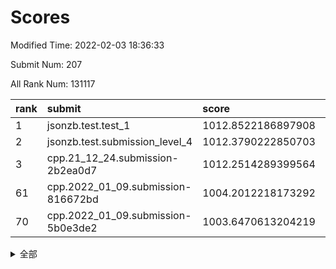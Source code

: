 # Scores

Modified Time: 2022-02-03 18:36:33

Submit Num: 207

All Rank Num: 131117

| rank |               submit               |       score        |       sigma        | pk_num |
| :--- | :--------------------------------- | :----------------- | :----------------- | :----- |
| 1    | jsonzb.test.test_1                 | 1012.8522186897908 | 0.8111277235826508 | 2531   |
| 2    | jsonzb.test.submission_level_4     | 1012.3790222850703 | 0.8096371486728937 | 2534   |
| 3    | cpp.21_12_24.submission-2b2ea0d7   | 1012.2514289399564 | 0.8209544515626441 | 2536   |
| 61   | cpp.2022_01_09.submission-816672bd | 1004.2012218173292 | 0.7146027044280884 | 2528   |
| 70   | cpp.2022_01_09.submission-5b0e3de2 | 1003.6470613204219 | 0.7028466784747845 | 2537   |


<details>
<summary>全部</summary>

| rank |                 submit                 |       score        |       sigma        | pk_num |
| :--- | :------------------------------------- | :----------------- | :----------------- | :----- |
| 1    | jsonzb.test.test_1                     | 1012.8522186897908 | 0.8111277235826508 | 2531   |
| 2    | jsonzb.test.submission_level_4         | 1012.3790222850703 | 0.8096371486728937 | 2534   |
| 3    | cpp.21_12_24.submission-2b2ea0d7       | 1012.2514289399564 | 0.8209544515626441 | 2536   |
| 4    | gobigger.level_3.submission_level_3_18 | 1011.9991145288316 | 0.7867095978912525 | 2537   |
| 5    | gobigger.level_3.submission_level_3_3  | 1011.523636686257  | 0.7969963153330449 | 2535   |
| 6    | gobigger.level_3.submission_level_3_14 | 1011.3893538475131 | 0.7796993065220496 | 2536   |
| 7    | gobigger.level_3.submission_level_3_13 | 1011.2035166060018 | 0.7743911158893922 | 2534   |
| 8    | gobigger.level_3.submission_level_3_19 | 1011.2027511092928 | 0.7649206776840641 | 2531   |
| 9    | gobigger.level_3.submission_level_3_4  | 1011.0960283583844 | 0.7654806741027647 | 2536   |
| 10   | gobigger.level_3.submission_level_3_21 | 1011.0117636086032 | 0.7764074521094478 | 2535   |
| 11   | gobigger.level_3.submission_level_3_35 | 1010.9986016616124 | 0.7890844122886933 | 2538   |
| 12   | gobigger.level_3.submission_level_3_25 | 1010.9872960987427 | 0.7897040286592413 | 2534   |
| 13   | gobigger.level_3.submission_level_3_38 | 1010.9361122974382 | 0.749887697875512  | 2533   |
| 14   | gobigger.level_3.submission_level_3_20 | 1010.806901413018  | 0.7602200422076995 | 2533   |
| 15   | gobigger.level_3.submission_level_3_34 | 1010.7348743683738 | 0.7856400757307864 | 2534   |
| 16   | gobigger.level_3.submission_level_3_16 | 1010.7249056632382 | 0.7752609768126761 | 2536   |
| 17   | gobigger.level_3.submission_level_3_26 | 1010.6984968068415 | 0.773529959639586  | 2532   |
| 18   | gobigger.level_3.submission_level_3_32 | 1010.6926628618133 | 0.7786752302129691 | 2534   |
| 19   | gobigger.level_3.submission_level_3_49 | 1010.460079437373  | 0.7797334369691615 | 2531   |
| 20   | gobigger.level_3.submission_level_3_30 | 1010.43543209456   | 0.7643202018937454 | 2529   |
| 21   | gobigger.level_3.submission_level_3_40 | 1010.412218580544  | 0.7784818470332527 | 2534   |
| 22   | gobigger.level_3.submission_level_3_46 | 1010.344249262551  | 0.7575876302728826 | 2538   |
| 23   | gobigger.level_3.submission_level_3_9  | 1010.2624025320149 | 0.7581539299571675 | 2533   |
| 24   | gobigger.level_3.submission_level_3_15 | 1010.2297765725249 | 0.7635263823358982 | 2531   |
| 25   | gobigger.level_3.submission_level_3_31 | 1010.1724951899891 | 0.7753416465034499 | 2535   |
| 26   | gobigger.level_3.submission_level_3_28 | 1010.1616165074549 | 0.7661420086062437 | 2535   |
| 27   | gobigger.level_3.submission_level_3_10 | 1010.1493014412815 | 0.7661862173673871 | 2534   |
| 28   | gobigger.level_3.submission_level_3_48 | 1010.1249404772147 | 0.7585741603423927 | 2532   |
| 29   | gobigger.level_3.submission_level_3_6  | 1010.0859111955373 | 0.7385293854398789 | 2535   |
| 30   | gobigger.level_3.submission_level_3_5  | 1010.0564976396962 | 0.7798518562626198 | 2538   |
| 31   | gobigger.level_3.submission_level_3_17 | 1010.0123343602355 | 0.7539655052331595 | 2535   |
| 32   | gobigger.level_3.submission_level_3_47 | 1010.0068761449197 | 0.7610768225306918 | 2535   |
| 33   | gobigger.level_3.submission_level_3_44 | 1009.9642751786906 | 0.7534605365524073 | 2535   |
| 34   | gobigger.level_3.submission_level_3_23 | 1009.9256368931608 | 0.7528561195976887 | 2534   |
| 35   | gobigger.level_3.submission_level_3_22 | 1009.8679165136787 | 0.7656775664725073 | 2536   |
| 36   | gobigger.level_3.submission_level_3_33 | 1009.8619663261613 | 0.7636092564919347 | 2537   |
| 37   | gobigger.level_3.submission_level_3_0  | 1009.8092203056411 | 0.7600491154574505 | 2532   |
| 38   | gobigger.level_3.submission_level_3_36 | 1009.7409112931017 | 0.7438911050302283 | 2530   |
| 39   | gobigger.level_3.submission_level_3_41 | 1009.7108291172323 | 0.748539613512283  | 2529   |
| 40   | gobigger.level_3.submission_level_3_43 | 1009.6498412189103 | 0.7579068898444045 | 2530   |
| 41   | gobigger.level_3.submission_level_3_29 | 1009.5242309467799 | 0.7569824526569209 | 2529   |
| 42   | gobigger.level_3.submission_level_3_12 | 1009.5005022926995 | 0.7631176366961446 | 2537   |
| 43   | gobigger.level_3.submission_level_3_27 | 1009.4366697934528 | 0.7614083966780161 | 2531   |
| 44   | gobigger.level_3.submission_level_3_7  | 1009.1086947879941 | 0.757464209442083  | 2535   |
| 45   | gobigger.level_3.submission_level_3_37 | 1009.0950983687418 | 0.7592621952411666 | 2531   |
| 46   | gobigger.level_3.submission_level_3_24 | 1009.0914046597284 | 0.7703455224460375 | 2531   |
| 47   | gobigger.level_3.submission_level_3_11 | 1008.8797598786626 | 0.7628922210310961 | 2531   |
| 48   | gobigger.level_3.submission_level_3_1  | 1008.8796246873354 | 0.7331287258634982 | 2534   |
| 49   | gobigger.level_3.submission_level_3_42 | 1008.7462161859769 | 0.7498923567007384 | 2533   |
| 50   | gobigger.level_3.submission_level_3_39 | 1008.7114139394075 | 0.7595560785029186 | 2535   |
| 51   | gobigger.level_3.submission_level_3_45 | 1008.686484836152  | 0.7403019858168136 | 2537   |
| 52   | gobigger.level_3.submission_level_3_2  | 1008.5678670760209 | 0.7553902395938771 | 2531   |
| 53   | gobigger.level_3.submission_level_3_8  | 1008.057192466526  | 0.742611424420135  | 2531   |
| 54   | gobigger.level_1.submission_level_1_32 | 1005.3773363570238 | 0.7326580293976166 | 2532   |
| 55   | gobigger.level_1.submission_level_1_18 | 1005.007656008902  | 0.7247914931487728 | 2532   |
| 56   | gobigger.level_1.submission_level_1_10 | 1004.7756081481955 | 0.7209942586490276 | 2538   |
| 57   | gobigger.level_1.submission_level_1_5  | 1004.7303423351924 | 0.7309220212529157 | 2535   |
| 58   | gobigger.level_1.submission_level_1_21 | 1004.3544173831722 | 0.7311633482625314 | 2526   |
| 59   | gobigger.level_1.submission_level_1_15 | 1004.3338709576335 | 0.7358738587369466 | 2533   |
| 60   | gobigger.level_1.submission_level_1_31 | 1004.2331908393319 | 0.724865744427022  | 2535   |
| 61   | cpp.2022_01_09.submission-816672bd     | 1004.2012218173292 | 0.7146027044280884 | 2528   |
| 62   | gobigger.level_1.submission_level_1_30 | 1004.1783282147709 | 0.7270051183232711 | 2532   |
| 63   | gobigger.level_1.submission_level_1_6  | 1004.1443578744075 | 0.737463365774706  | 2530   |
| 64   | gobigger.level_1.submission_level_1_23 | 1004.1245256336576 | 0.7353134293993737 | 2535   |
| 65   | gobigger.level_1.submission_level_1_24 | 1003.849470304254  | 0.7147140608232847 | 2533   |
| 66   | gobigger.level_1.submission_level_1_40 | 1003.7689358842503 | 0.7194292956578534 | 2528   |
| 67   | gobigger.level_1.submission_level_1_20 | 1003.7106061570021 | 0.7410656006580195 | 2536   |
| 68   | gobigger.level_1.submission_level_1_33 | 1003.6739368838013 | 0.7082320661523553 | 2531   |
| 69   | gobigger.level_1.submission_level_1_28 | 1003.6546858832979 | 0.7177700765858592 | 2532   |
| 70   | cpp.2022_01_09.submission-5b0e3de2     | 1003.6470613204219 | 0.7028466784747845 | 2537   |
| 71   | gobigger.level_1.submission_level_1_37 | 1003.6441540118035 | 0.714376379836649  | 2533   |
| 72   | gobigger.level_1.submission_level_1_49 | 1003.6384508949512 | 0.7249054171600993 | 2535   |
| 73   | gobigger.level_1.submission_level_1_16 | 1003.6271070366901 | 0.7107974321937047 | 2529   |
| 74   | gobigger.level_1.submission_level_1_8  | 1003.6118339723205 | 0.7182490682318065 | 2538   |
| 75   | gobigger.level_1.submission_level_1_42 | 1003.5790907434248 | 0.7282961027759007 | 2534   |
| 76   | gobigger.level_1.submission_level_1_26 | 1003.5785256892063 | 0.71023242760434   | 2532   |
| 77   | gobigger.level_1.submission_level_1_4  | 1003.5501855942464 | 0.7149451167169139 | 2531   |
| 78   | gobigger.level_1.submission_level_1_41 | 1003.537379362677  | 0.7129079493389401 | 2529   |
| 79   | gobigger.level_1.submission_level_1_11 | 1003.5359246613892 | 0.7099792411895599 | 2533   |
| 80   | gobigger.level_1.submission_level_1_29 | 1003.2872725247917 | 0.7114418839673672 | 2529   |
| 81   | gobigger.level_1.submission_level_1_43 | 1003.2650130439174 | 0.7128539291809524 | 2537   |
| 82   | gobigger.level_1.submission_level_1_13 | 1003.2172202914895 | 0.7101284533763879 | 2532   |
| 83   | gobigger.level_1.submission_level_1_12 | 1003.1955652214085 | 0.7090220966595474 | 2532   |
| 84   | gobigger.level_1.submission_level_1_17 | 1003.1289499253721 | 0.7233713705010559 | 2528   |
| 85   | gobigger.level_1.submission_level_1_35 | 1003.0558056697015 | 0.7158229016592935 | 2534   |
| 86   | gobigger.level_1.submission_level_1_0  | 1003.024682434024  | 0.7104703558514197 | 2525   |
| 87   | gobigger.level_1.submission_level_1_14 | 1003.0233013674848 | 0.7146953219028188 | 2533   |
| 88   | gobigger.level_1.submission_level_1_36 | 1002.9738921514423 | 0.7147057286511705 | 2535   |
| 89   | gobigger.level_1.submission_level_1_47 | 1002.9595653814849 | 0.725314622304798  | 2534   |
| 90   | gobigger.level_1.submission_level_1_48 | 1002.958700016228  | 0.7199814017491819 | 2535   |
| 91   | gobigger.level_1.submission_level_1_38 | 1002.9483889913324 | 0.7220134624929606 | 2537   |
| 92   | gobigger.level_1.submission_level_1_9  | 1002.9323207609006 | 0.7074031215796137 | 2536   |
| 93   | gobigger.level_1.submission_level_1_34 | 1002.912912977407  | 0.7244693774456006 | 2536   |
| 94   | gobigger.level_1.submission_level_1_1  | 1002.8875182542891 | 0.7145422453585197 | 2536   |
| 95   | gobigger.level_1.submission_level_1_27 | 1002.8448953509044 | 0.7191980653038811 | 2530   |
| 96   | gobigger.level_1.submission_level_1_45 | 1002.822185766711  | 0.7120847631313865 | 2534   |
| 97   | gobigger.level_1.submission_level_1_7  | 1002.8058082305962 | 0.7142688972538764 | 2533   |
| 98   | gobigger.level_1.submission_level_1_19 | 1002.7469753269783 | 0.7167896471929606 | 2531   |
| 99   | gobigger.level_1.submission_level_1_44 | 1002.717393223548  | 0.7179323730539743 | 2536   |
| 100  | gobigger.level_1.submission_level_1_25 | 1002.6258644101215 | 0.6967222870131117 | 2537   |
| 101  | gobigger.level_1.submission_level_1_2  | 1002.5734842651335 | 0.7078554958668243 | 2534   |
| 102  | gobigger.level_1.submission_level_1_22 | 1002.5667021807611 | 0.7323442973248371 | 2532   |
| 103  | gobigger.level_1.submission_level_1_39 | 1002.4447969199234 | 0.7134138334443678 | 2529   |
| 104  | gobigger.level_1.submission_level_1_46 | 1002.3804550854501 | 0.7215065163021569 | 2534   |
| 105  | gobigger.level_1.submission_level_1_3  | 1002.0766242456448 | 0.7153298760981266 | 2530   |
| 106  | gobigger.random.submission_random_1    | 996.8785852058465  | 0.715025153665988  | 2536   |
| 107  | gobigger.random.submission_random_12   | 996.7297229931306  | 0.6996262971280349 | 2534   |
| 108  | gobigger.random.submission_random_18   | 996.7254020331783  | 0.7131621130296204 | 2531   |
| 109  | gobigger.random.submission_random_7    | 996.6960722832504  | 0.7120017654881918 | 2532   |
| 110  | gobigger.random.submission_random_14   | 996.6423187004042  | 0.7059777187222193 | 2530   |
| 111  | gobigger.random.submission_random_2    | 996.4767353262689  | 0.7079369549200487 | 2531   |
| 112  | gobigger.random.submission_random_5    | 996.3705705696923  | 0.7077247651411037 | 2533   |
| 113  | gobigger.random.submission_random_25   | 996.3634655585529  | 0.7061292255767767 | 2534   |
| 114  | gobigger.random.submission_random_27   | 996.3119950657752  | 0.7085726194246298 | 2532   |
| 115  | gobigger.random.submission_random_30   | 996.2932503601519  | 0.7031339424753307 | 2530   |
| 116  | gobigger.random.submission_random_37   | 996.1971804687239  | 0.7197051878415727 | 2536   |
| 117  | gobigger.random.submission_random_36   | 996.1804636967487  | 0.7105700419592492 | 2534   |
| 118  | gobigger.random.submission_random_6    | 996.0649745337007  | 0.7167801115359367 | 2535   |
| 119  | gobigger.random.submission_random_24   | 996.0278181111415  | 0.7262228738299619 | 2534   |
| 120  | gobigger.random.submission_random_35   | 995.9813506925567  | 0.7064720977522736 | 2540   |
| 121  | gobigger.random.submission_random_48   | 995.9183673388253  | 0.707896125352549  | 2532   |
| 122  | gobigger.random.submission_random_22   | 995.9150563701111  | 0.7052814877926497 | 2530   |
| 123  | gobigger.random.submission_random_28   | 995.8915559034718  | 0.7243446945009531 | 2534   |
| 124  | gobigger.random.submission_random_39   | 995.775961315605   | 0.7264724621195391 | 2531   |
| 125  | gobigger.random.submission_random_8    | 995.7606666445876  | 0.7064680605017505 | 2530   |
| 126  | gobigger.random.submission_random_41   | 995.7526299884609  | 0.7285728483551684 | 2533   |
| 127  | gobigger.random.submission_random_31   | 995.7017898233402  | 0.7097219807988927 | 2534   |
| 128  | gobigger.random.submission_random_29   | 995.7017340950756  | 0.7116728517182795 | 2535   |
| 129  | gobigger.random.submission_random_20   | 995.6681148851594  | 0.7016229615853995 | 2537   |
| 130  | gobigger.random.submission_random_19   | 995.6633725268831  | 0.6951658193672658 | 2532   |
| 131  | gobigger.random.submission_random_38   | 995.6520644466657  | 0.7046118468938979 | 2534   |
| 132  | gobigger.random.submission_random_9    | 995.6503364045973  | 0.7058791316713261 | 2530   |
| 133  | gobigger.random.submission_random_40   | 995.6456556419524  | 0.6990477667573978 | 2530   |
| 134  | gobigger.random.submission_random_33   | 995.5732392207817  | 0.7166596511844703 | 2534   |
| 135  | gobigger.random.submission_random_26   | 995.5511237194145  | 0.7053977730422413 | 2532   |
| 136  | gobigger.random.submission_random_3    | 995.5202382227761  | 0.70963115500077   | 2535   |
| 137  | gobigger.random.submission_random_13   | 995.4881323439516  | 0.7107033419760769 | 2534   |
| 138  | gobigger.random.submission_random_10   | 995.470315930195   | 0.7097332865135897 | 2533   |
| 139  | gobigger.random.submission_random_0    | 995.4545127975092  | 0.7187707272444127 | 2532   |
| 140  | gobigger.random.submission_random_47   | 995.4429847281128  | 0.7144994804473829 | 2532   |
| 141  | gobigger.random.submission_random_32   | 995.398793559303   | 0.7229075187261125 | 2531   |
| 142  | gobigger.random.submission_random_45   | 995.3508510411264  | 0.7123785564693418 | 2531   |
| 143  | gobigger.random.submission_random_4    | 995.3249425418543  | 0.7161208538825521 | 2537   |
| 144  | gobigger.random.submission_random_34   | 995.3164436541206  | 0.7117988810264945 | 2538   |
| 145  | gobigger.random.submission_random_46   | 995.3134230236622  | 0.731204606350954  | 2535   |
| 146  | gobigger.random.submission_random_44   | 995.3110522380205  | 0.7002524513338776 | 2540   |
| 147  | gobigger.random.submission_random_16   | 995.2620180974887  | 0.7105753012011883 | 2537   |
| 148  | gobigger.random.submission_random_43   | 995.0511473921921  | 0.7097949883062502 | 2536   |
| 149  | gobigger.random.submission_random_23   | 994.9277773049168  | 0.7258245861050094 | 2535   |
| 150  | gobigger.random.submission_random_49   | 994.888894792666   | 0.7113698013899019 | 2534   |
| 151  | gobigger.random.submission_random_42   | 994.8880726488138  | 0.7273340256867454 | 2539   |
| 152  | gobigger.random.submission_random_17   | 994.6547192278792  | 0.7026772972638861 | 2534   |
| 153  | gobigger.random.submission_random_15   | 994.6495885653524  | 0.7255677365991631 | 2531   |
| 154  | gobigger.random.submission_random_11   | 994.6065938245118  | 0.7221706747098006 | 2534   |
| 155  | gobigger.random.submission_random_21   | 994.2045562463925  | 0.7153243313373722 | 2529   |
| 156  | gobigger.level_2.submission_level_2_17 | 993.6800544920488  | 0.7406397023262926 | 2534   |
| 157  | gobigger.level_2.submission_level_2_0  | 993.4402453010724  | 0.7392595397423075 | 2534   |
| 158  | gobigger.level_2.submission_level_2_30 | 993.3648798687589  | 0.7214570771470858 | 2536   |
| 159  | gobigger.level_2.submission_level_2_9  | 993.2924868693893  | 0.7364785266786125 | 2535   |
| 160  | gobigger.level_2.submission_level_2_13 | 992.9288756548486  | 0.7301787958873373 | 2538   |
| 161  | gobigger.level_2.submission_level_2_7  | 992.8904136725887  | 0.7498653882824025 | 2537   |
| 162  | gobigger.level_2.submission_level_2_20 | 992.826221356967   | 0.7310139216810337 | 2533   |
| 163  | gobigger.level_2.submission_level_2_46 | 992.8026782259174  | 0.7354949135773874 | 2540   |
| 164  | gobigger.level_2.submission_level_2_1  | 992.7738309642831  | 0.7302272296985451 | 2539   |
| 165  | gobigger.level_2.submission_level_2_34 | 992.6792027933523  | 0.7346369520199643 | 2540   |
| 166  | gobigger.level_2.submission_level_2_19 | 992.6243916409655  | 0.744166248982517  | 2530   |
| 167  | gobigger.level_2.submission_level_2_47 | 992.5777169349327  | 0.7522760919281107 | 2539   |
| 168  | gobigger.level_2.submission_level_2_11 | 992.5750399764446  | 0.7263210277982342 | 2534   |
| 169  | gobigger.level_2.submission_level_2_3  | 992.5163645470723  | 0.743726079700484  | 2526   |
| 170  | gobigger.level_2.submission_level_2_2  | 992.5020232372646  | 0.7584936772804635 | 2535   |
| 171  | gobigger.level_2.submission_level_2_14 | 992.4767409536353  | 0.7442648645681811 | 2538   |
| 172  | gobigger.level_2.submission_level_2_16 | 992.436695106715   | 0.7373843586991002 | 2535   |
| 173  | gobigger.level_2.submission_level_2_24 | 992.4172887544071  | 0.7457304720219775 | 2533   |
| 174  | gobigger.level_2.submission_level_2_15 | 992.4112156552869  | 0.7545903568190784 | 2532   |
| 175  | gobigger.level_2.submission_level_2_33 | 992.3317565637456  | 0.7477880595307118 | 2534   |
| 176  | gobigger.level_2.submission_level_2_27 | 992.3191944664535  | 0.7307934851023032 | 2536   |
| 177  | gobigger.level_2.submission_level_2_39 | 992.2852423312941  | 0.7444076630879864 | 2531   |
| 178  | gobigger.level_2.submission_level_2_40 | 992.2608667739422  | 0.7384933870432495 | 2540   |
| 179  | gobigger.level_2.submission_level_2_22 | 992.2595664664092  | 0.7625180131495536 | 2533   |
| 180  | gobigger.level_2.submission_level_2_41 | 992.2429098186974  | 0.740721037157649  | 2538   |
| 181  | gobigger.level_2.submission_level_2_43 | 992.2250974364379  | 0.7330121050072267 | 2536   |
| 182  | gobigger.level_2.submission_level_2_5  | 992.1574541829099  | 0.7319283628052005 | 2534   |
| 183  | gobigger.level_2.submission_level_2_28 | 992.1169691245844  | 0.7341135576839537 | 2531   |
| 184  | gobigger.level_2.submission_level_2_31 | 992.084404553187   | 0.7385745050807713 | 2534   |
| 185  | gobigger.level_2.submission_level_2_18 | 992.0574727180665  | 0.7460253802141482 | 2534   |
| 186  | gobigger.level_2.submission_level_2_8  | 992.0365148450105  | 0.7385382719940954 | 2531   |
| 187  | gobigger.level_2.submission_level_2_29 | 991.9601145802956  | 0.7370047216646425 | 2538   |
| 188  | gobigger.level_2.submission_level_2_37 | 991.840583060195   | 0.759674372183231  | 2529   |
| 189  | gobigger.level_2.submission_level_2_36 | 991.7457428331076  | 0.758096704045871  | 2535   |
| 190  | gobigger.level_2.submission_level_2_12 | 991.6510873281615  | 0.7581069619453309 | 2535   |
| 191  | gobigger.level_2.submission_level_2_10 | 991.5922213542576  | 0.7555947151654415 | 2532   |
| 192  | gobigger.level_2.submission_level_2_45 | 991.560108942378   | 0.7349423896913009 | 2539   |
| 193  | gobigger.level_2.submission_level_2_35 | 991.5237701651628  | 0.7456648712212222 | 2534   |
| 194  | gobigger.level_2.submission_level_2_25 | 991.4456035678554  | 0.7440053960122318 | 2537   |
| 195  | gobigger.level_2.submission_level_2_49 | 991.3659681886292  | 0.7619671521994092 | 2532   |
| 196  | gobigger.level_2.submission_level_2_32 | 991.3313432444961  | 0.7349030733426474 | 2535   |
| 197  | gobigger.level_2.submission_level_2_44 | 991.262424061704   | 0.7546355399569094 | 2533   |
| 198  | gobigger.level_2.submission_level_2_42 | 991.2138767819666  | 0.7403231597078911 | 2536   |
| 199  | gobigger.level_2.submission_level_2_6  | 991.1943331724984  | 0.7577194885443518 | 2533   |
| 200  | gobigger.level_2.submission_level_2_4  | 990.9238309425215  | 0.7438868289620555 | 2538   |
| 201  | gobigger.level_2.submission_level_2_38 | 990.6088120931106  | 0.7533765281347994 | 2536   |
| 202  | gobigger.level_2.submission_level_2_48 | 990.4181274556931  | 0.7660520307519565 | 2532   |
| 203  | gobigger.level_2.submission_level_2_26 | 990.3780025505527  | 0.7848315816489907 | 2533   |
| 204  | gobigger.level_2.submission_level_2_23 | 990.3442326440465  | 0.7667330053065139 | 2530   |
| 205  | gobigger.level_2.submission_level_2_21 | 990.1226851016766  | 0.7598562776426488 | 2536   |
| 206  | gobigger.none.submission_none_0        | 977.3335925096584  | 1.4323468298653677 | 2535   |
| 207  | gobigger.none.submission_none_1        | 975.2798776034904  | 1.5465577855390573 | 2537   |

</details>